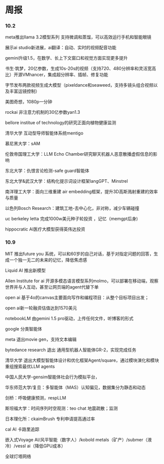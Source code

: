 # 周报

### 10.2

meta推出llama 3.2模型系列 支持微调和蒸馏，可以高效运行手机和智能眼镜

  展示ai studio新进展，ai翻译：自动、实时的视频配音功能

gemini升级1.5，在数学、长上下文窗口和视觉方面实现更多提升

书生·筑梦，20亿参数，生成10s-20s的视频（支持720、480分辨率和灵活宽高比）开源VMhancer，集成超分辨率、插帧、修复功能

字节发布两款视频生成大模型（pixeldance和seaweed，支持多镜头组合视频以及丰富运镜控制）

美图奇想，1080p一分钟

rockai 非注意力机制的30亿参数yan1.3

bellore institue of technology的研究正面向植物健康监测

清华大学 互动型导师智能体系统mentigo

慕尼黑大学：sAM

伦敦帝国理工大学：LLM Echo Chamber研究聊天机器人恶意散播虚假信息的影响

东北大学：仇恨言论检测-safe guard智能体

东北大学&武汉大学：结构化提示词设计框架langGPT、Minstrel

南洋理工大学：面向三维重建 air embedding框架，提升3D高斯溅射重建的效率与质量

以色列Bosch Research：建筑工地-去中心化，非对称，减少车辆碰撞

uc berkeley letta 完成1000w美元种子轮投资 ，记忆（memgpt后身)

hippocratic AI医疗大模型获得英伟达投资

### 10.9

MIT 推出future you 系统，可以和60岁的自己对话，基于对指定问题的回答，生成一个独一无二的未来的记忆，降低焦虑感

Liquid AI 推出新模型

Allen Institute for ai 开源多模态语言模型系列molmo，可以部署在移动端，观察世界并与人互动，甚至让网页端的agent代替下单

open ai 基于4o的canvas主要面向写作和编程项目：从整个目标项目出发；

open ai新一轮融资估值达到1570美元

notebookLM 由gemini 1.5 pro驱动，上传任何文件，听博客的形式

google 分类智能体

meta 退出movie gen，支持文本编辑

bytedance research 退出 通用型机器人智能体GR-2，实现完成任务

清华大学 退出大模型智能体设计和优化框架Agent/square，通过模块演化和模块重组搜索最优LLM agents

中国人民大学-gensim智能体社会行为模拟平台，

华东师范大学/复旦：多智能体（MAS）认知偏见，数据集分为静态和动态

剑桥：呼吸健康预测，respLLM

斯坦福大学：时间序列时空观测：teo chat 地震疏散；监测

日本理化所：ckaimBrush 专利申请提高通过率

cal AI 卡路里追踪

嵌入式Voyage AI/风平智能（数字人）/kobold metals（矿产）/submer（液冷）/vessl ai（降低GPU成本）

全球灯塔网络



